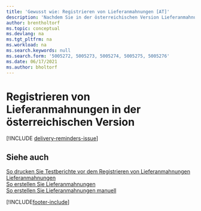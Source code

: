 ```yaml
---
title: 'Gewusst wie: Registrieren von Lieferanmahnungen [AT]'
description: 'Nachdem Sie in der österreichischen Version Lieferanmahnungen erstellt haben, müssen Sie sie registrieren und ausdrucken, damit Sie die Benachrichtigungen an Kreditoren senden können.'
author: brentholtorf
ms.topic: conceptual
ms.devlang: na
ms.tgt_pltfrm: na
ms.workload: na
ms.search.keywords: null
ms.search.form: '5005272, 5005273, 5005274, 5005275, 5005276'
ms.date: 06/17/2021
ms.author: bholtorf
---
```

# Registrieren von Lieferanmahnungen in der österreichischen Version

[!INCLUDE [delivery-reminders-issue](../includes/ATCHDE/delivery-reminders-issue.md)] 

## Siehe auch

[So drucken Sie Testberichte vor dem Registrieren von Lieferanmahnungen](how-to-print-test-reports-for-delivery-reminders.md)  
[Lieferanmahnungen](delivery-reminders.md)  
[So erstellen Sie Lieferanmahnungen](how-to-generate-delivery-reminders.md)  
[So erstellen Sie Lieferanmahnungen manuell](how-to-create-delivery-reminders-manually.md)  


[!INCLUDE[footer-include](../../includes/footer-banner.md)]